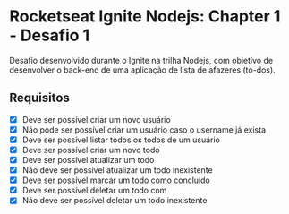 # Rocketseat Ignite Nodejs: Chapter 1 - Desafio 1
Desafio desenvolvido durante o Ignite na trilha Nodejs, com objetivo de desenvolver o back-end de uma aplicação de lista de afazeres (to-dos).

## Requisitos
- [x] Deve ser possível criar um novo usuário
- [x] Não pode ser possível criar um usuário caso o username já exista
- [x] Deve ser possível listar todos os todos de um usuário
- [x] Deve ser possível criar um novo todo
- [x] Deve ser possível atualizar um todo
- [x] Não deve ser possível atualizar um todo inexistente
- [x] Deve ser possível marcar um todo como concluído
- [x] Deve ser possível deletar um todo com
- [x] Não deve ser possível deletar um todo inexistente